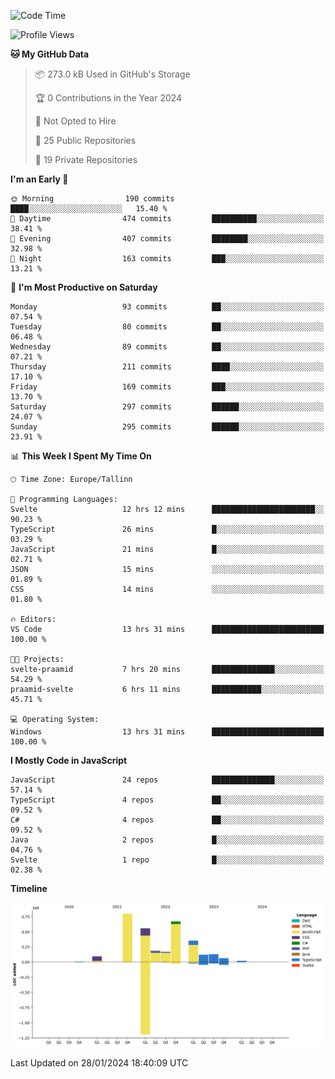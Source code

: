 <!--START_SECTION:waka-->
![Code Time](http://img.shields.io/badge/Code%20Time-600%20hrs%208%20mins-blue)

![Profile Views](http://img.shields.io/badge/Profile%20Views-0-blue)

**🐱 My GitHub Data** 

> 📦 273.0 kB Used in GitHub's Storage 
 > 
> 🏆 0 Contributions in the Year 2024
 > 
> 🚫 Not Opted to Hire
 > 
> 📜 25 Public Repositories 
 > 
> 🔑 19 Private Repositories 
 > 
**I'm an Early 🐤** 

```text
🌞 Morning                190 commits         ████░░░░░░░░░░░░░░░░░░░░░   15.40 % 
🌆 Daytime                474 commits         ██████████░░░░░░░░░░░░░░░   38.41 % 
🌃 Evening                407 commits         ████████░░░░░░░░░░░░░░░░░   32.98 % 
🌙 Night                  163 commits         ███░░░░░░░░░░░░░░░░░░░░░░   13.21 % 
```
📅 **I'm Most Productive on Saturday** 

```text
Monday                   93 commits          ██░░░░░░░░░░░░░░░░░░░░░░░   07.54 % 
Tuesday                  80 commits          ██░░░░░░░░░░░░░░░░░░░░░░░   06.48 % 
Wednesday                89 commits          ██░░░░░░░░░░░░░░░░░░░░░░░   07.21 % 
Thursday                 211 commits         ████░░░░░░░░░░░░░░░░░░░░░   17.10 % 
Friday                   169 commits         ███░░░░░░░░░░░░░░░░░░░░░░   13.70 % 
Saturday                 297 commits         ██████░░░░░░░░░░░░░░░░░░░   24.07 % 
Sunday                   295 commits         ██████░░░░░░░░░░░░░░░░░░░   23.91 % 
```


📊 **This Week I Spent My Time On** 

```text
🕑︎ Time Zone: Europe/Tallinn

💬 Programming Languages: 
Svelte                   12 hrs 12 mins      ███████████████████████░░   90.23 % 
TypeScript               26 mins             █░░░░░░░░░░░░░░░░░░░░░░░░   03.29 % 
JavaScript               21 mins             █░░░░░░░░░░░░░░░░░░░░░░░░   02.71 % 
JSON                     15 mins             ░░░░░░░░░░░░░░░░░░░░░░░░░   01.89 % 
CSS                      14 mins             ░░░░░░░░░░░░░░░░░░░░░░░░░   01.80 % 

🔥 Editors: 
VS Code                  13 hrs 31 mins      █████████████████████████   100.00 % 

🐱‍💻 Projects: 
svelte-praamid           7 hrs 20 mins       ██████████████░░░░░░░░░░░   54.29 % 
praamid-svelte           6 hrs 11 mins       ███████████░░░░░░░░░░░░░░   45.71 % 

💻 Operating System: 
Windows                  13 hrs 31 mins      █████████████████████████   100.00 % 
```

**I Mostly Code in JavaScript** 

```text
JavaScript               24 repos            ██████████████░░░░░░░░░░░   57.14 % 
TypeScript               4 repos             ██░░░░░░░░░░░░░░░░░░░░░░░   09.52 % 
C#                       4 repos             ██░░░░░░░░░░░░░░░░░░░░░░░   09.52 % 
Java                     2 repos             █░░░░░░░░░░░░░░░░░░░░░░░░   04.76 % 
Svelte                   1 repo              █░░░░░░░░░░░░░░░░░░░░░░░░   02.38 % 
```



**Timeline**

![Lines of Code chart](https://raw.githubusercontent.com/Piilu/Piilu/main/assets/bar_graph.png)


 Last Updated on 28/01/2024 18:40:09 UTC
<!--END_SECTION:waka-->